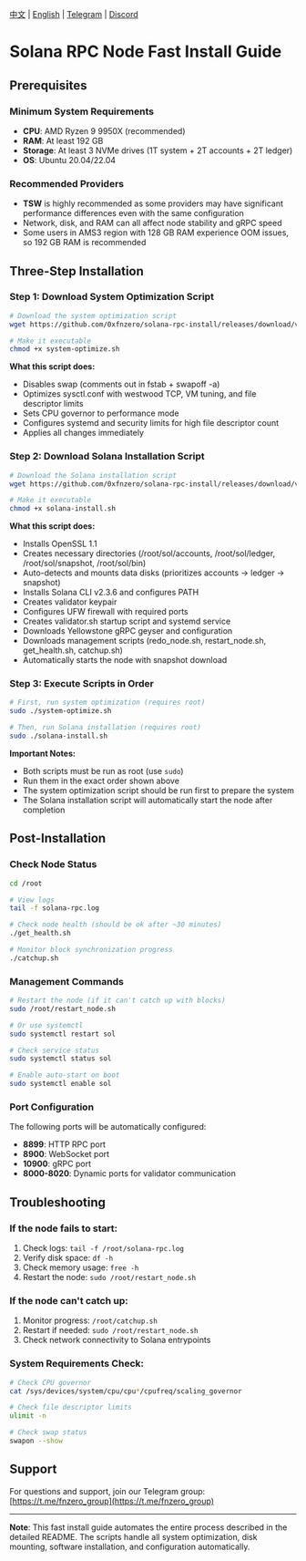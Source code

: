 [中文](https://github.com/0xfnzero/solana-rpc-install/blob/main/README_CN.md) | [English](https://github.com/0xfnzero/solana-rpc-install/blob/main/README.md) | [Telegram](https://t.me/fnzero_group) | [Discord](https://discord.gg/ckf5UHxz)

# Solana RPC Node Fast Install Guide

## Prerequisites

### Minimum System Requirements
* **CPU**: AMD Ryzen 9 9950X (recommended)
* **RAM**: At least 192 GB
* **Storage**: At least 3 NVMe drives (1T system + 2T accounts + 2T ledger)
* **OS**: Ubuntu 20.04/22.04

### Recommended Providers
* **TSW** is highly recommended as some providers may have significant performance differences even with the same configuration
* Network, disk, and RAM can all affect node stability and gRPC speed
* Some users in AMS3 region with 128 GB RAM experience OOM issues, so 192 GB RAM is recommended

## Three-Step Installation

### Step 1: Download System Optimization Script

```bash
# Download the system optimization script
wget https://github.com/0xfnzero/solana-rpc-install/releases/download/v1.7/system-optimize.sh

# Make it executable
chmod +x system-optimize.sh
```

**What this script does:**
- Disables swap (comments out in fstab + swapoff -a)
- Optimizes sysctl.conf with westwood TCP, VM tuning, and file descriptor limits
- Sets CPU governor to performance mode
- Configures systemd and security limits for high file descriptor count
- Applies all changes immediately

### Step 2: Download Solana Installation Script

```bash
# Download the Solana installation script
wget https://github.com/0xfnzero/solana-rpc-install/releases/download/v1.7/solana-install.sh

# Make it executable
chmod +x solana-install.sh
```

**What this script does:**
- Installs OpenSSL 1.1
- Creates necessary directories (/root/sol/accounts, /root/sol/ledger, /root/sol/snapshot, /root/sol/bin)
- Auto-detects and mounts data disks (prioritizes accounts → ledger → snapshot)
- Installs Solana CLI v2.3.6 and configures PATH
- Creates validator keypair
- Configures UFW firewall with required ports
- Creates validator.sh startup script and systemd service
- Downloads Yellowstone gRPC geyser and configuration
- Downloads management scripts (redo_node.sh, restart_node.sh, get_health.sh, catchup.sh)
- Automatically starts the node with snapshot download

### Step 3: Execute Scripts in Order

```bash
# First, run system optimization (requires root)
sudo ./system-optimize.sh

# Then, run Solana installation (requires root)
sudo ./solana-install.sh
```

**Important Notes:**
- Both scripts must be run as root (use `sudo`)
- Run them in the exact order shown above
- The system optimization script should be run first to prepare the system
- The Solana installation script will automatically start the node after completion

## Post-Installation

### Check Node Status
```bash
cd /root

# View logs
tail -f solana-rpc.log

# Check node health (should be ok after ~30 minutes)
./get_health.sh

# Monitor block synchronization progress
./catchup.sh
```

### Management Commands
```bash
# Restart the node (if it can't catch up with blocks)
sudo /root/restart_node.sh

# Or use systemctl
sudo systemctl restart sol

# Check service status
sudo systemctl status sol

# Enable auto-start on boot
sudo systemctl enable sol
```

### Port Configuration
The following ports will be automatically configured:
- **8899**: HTTP RPC port
- **8900**: WebSocket port  
- **10900**: gRPC port
- **8000-8020**: Dynamic ports for validator communication

## Troubleshooting

### If the node fails to start:
1. Check logs: `tail -f /root/solana-rpc.log`
2. Verify disk space: `df -h`
3. Check memory usage: `free -h`
4. Restart the node: `sudo /root/restart_node.sh`

### If the node can't catch up:
1. Monitor progress: `/root/catchup.sh`
2. Restart if needed: `sudo /root/restart_node.sh`
3. Check network connectivity to Solana entrypoints

### System Requirements Check:
```bash
# Check CPU governor
cat /sys/devices/system/cpu/cpu*/cpufreq/scaling_governor

# Check file descriptor limits
ulimit -n

# Check swap status
swapon --show
```

## Support

For questions and support, join our Telegram group: [https://t.me/fnzero_group](https://t.me/fnzero_group)

---

**Note**: This fast install guide automates the entire process described in the detailed README. The scripts handle all system optimization, disk mounting, software installation, and configuration automatically.
